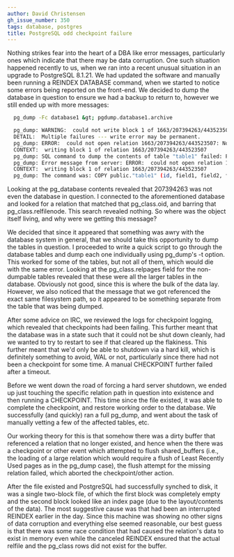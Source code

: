 ```yaml
---
author: David Christensen
gh_issue_number: 350
tags: database, postgres
title: PostgreSQL odd checkpoint failure
---
```




Nothing strikes fear into the heart of a DBA like error messages, particularly ones which indicate that there may be data corruption.  One such situation happened recently to us, when we ran into a recent unusual situation in an upgrade to PostgreSQL 8.1.21.  We had updated the software and manually been running a REINDEX DATABASE command, when we started to notice some errors being reported on the front-end.  We decided to dump the database in question to ensure we had a backup to return to, however we still ended up with more messages:

```bash
  pg_dump -Fc database1 &gt; pgdump.database1.archive

  pg_dump: WARNING:  could not write block 1 of 1663/207394263/443523507
  DETAIL:  Multiple failures --- write error may be permanent.
  pg_dump: ERROR:  could not open relation 1663/207394263/443523507: No such file or directory
  CONTEXT:  writing block 1 of relation 1663/207394263/443523507
  pg_dump: SQL command to dump the contents of table "table1" failed: PQendcopy() failed.
  pg_dump: Error message from server: ERROR:  could not open relation 1663/207394263/443523507: No such file or directory
  CONTEXT:  writing block 1 of relation 1663/207394263/443523507
  pg_dump: The command was: COPY public."table1" (id, field1, field2, field3) TO stdout;
```

Looking at the pg_database contents revealed that 207394263 was not even the database in question.  I connected to the aforementioned database and looked for a relation that matched that pg_class.oid, and barring that pg_class.relfilenode.  This search revealed nothing.  So where was the object itself living, and why were we getting this message?

We decided that since it appeared that something was awry with the database system in general, that we should take this opportunity to dump the tables in question.  I proceeded to write a quick script to go through the database tables and dump each one individually using pg_dump's -t option.  This worked for some of the tables, but not all of them, which would die with the same error.  Looking at the pg_class.relpages field for the non-dumpable tables revealed that these were all the larger tables in the database.  Obviously not good, since this is where the bulk of the data lay.  However, we also noticed that the message that we got referenced the exact same filesystem path, so it appeared to be something separate from the table that was being dumped.

After some advice on IRC, we reviewed the logs for checkpoint logging, which revealed that checkpoints had been failing.  This further meant that the database was in a state such that it could not be shut down cleanly, had we wanted to try to restart to see if that cleared up the flakiness.  This further meant that we'd only be able to shutdown via a hard kill, which is definitely something to avoid, WAL or not, particularly since there had not been a checkpoint for some time.  A manual CHECKPOINT further failed after a timeout.

Before we went down the road of forcing a hard server shutdown, we ended up just touching the specific relation path in question into existence and then running a CHECKPOINT.  This time since the file existed, it was able to complete the checkpoint, and restore working order to the database.  We successfully (and quickly) ran a full pg_dump, and went about the task of manually vetting a few of the affected tables, etc.

Our working theory for this is that somehow there was a dirty buffer that referenced a relation that no longer existed, and hence when the there was a checkpoint or other event which attempted to flush shared_buffers (i.e., the loading of a large relation which would require a flush of Least Recently Used pages as in the pg_dump case), the flush attempt for the missing relation failed, which aborted the checkpoint/other action.

After the file existed and PostgreSQL had successfully synched to disk, it was a single two-block file, of which the first block was completely empty and the second block looked like an index page (due to the layout/contents of the data).  The most suggestive cause was that had been an interrupted REINDEX earlier in the day.  Since this machine was showing no other signs of data corruption and everything else seemed reasonable, our best guess is that there was some race condition that had caused the relation's data to exist in memory even while the canceled REINDEX ensured that the actual relfile and the pg_class rows did not exist for the buffer.


